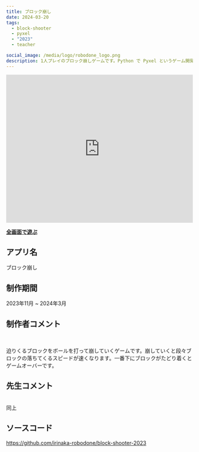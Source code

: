 ```yaml
---
title: ブロック崩し
date: 2024-03-20
tags:
  - block-shooter
  - pyxel
  - "2023"
  - teacher

social_image: /media/logo/robodone_logo.png
description: 1人プレイのブロック崩しゲームです。Python で Pyxel というゲーム開発エンジンを使って開発しました。スマートフォンで遊べます。
---
```


<iframe src="https://irinaka-robodone.github.io/block-shooter-2023/block-shooter-2023" width="100%" height="400px" frameborder="0" scrolling="no"></iframe>

<b>[全画面で遊ぶ](https://irinaka-robodone.github.io/block-shooter-2023/block-shooter-2023)</b>

## アプリ名
ブロック崩し

## 制作期間
2023年11月 ~ 2024年3月

## 制作者コメント
<br>

迫りくるブロックをボールを打って崩していくゲームです。崩していくと段々ブロックの落ちてくるスピードが速くなります。一番下にブロックがたどり着くとゲームオーバーです。

## 先生コメント
<br>
同上

## ソースコード
https://github.com/irinaka-robodone/block-shooter-2023